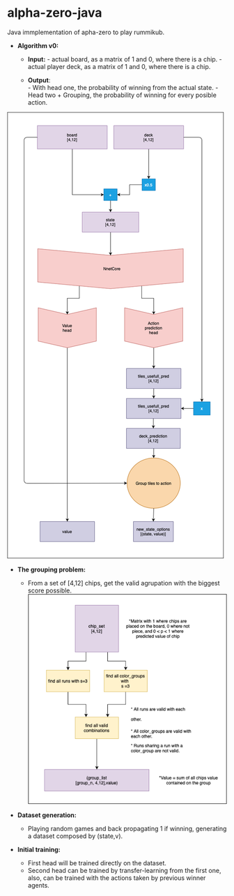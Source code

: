 # alpha-zero-java
Java immplementation of apha-zero to play rummikub.

 - **Algorithm v0:**
	 - **Input:** 
			 - actual board, as a matrix of 1 and 0, where there is a chip.
			 - actual player deck, as a matrix of 1 and 0, where there is a chip.

	   			
	 - **Output**: 	
			 - With head one, the probability of winning from the actual
	   state. 
			 - Head two + Grouping, the probability of winning for every posible
	   action.

![Rummikub_algorithm](Rummikub_algorithm.drawio-2.png)

 - **The grouping problem:**
	 - From a set of [4,12] chips, get the valid agrupation with the biggest score possible.
	![group_algorithm](group_algorithm.png)

 - **Dataset generation:** 	
	 - Playing random games and back propagating 1 if
   winning, generating a dataset composed by (state,v).

 - **Initial training:**
	 - First head will be trained directly on the    dataset.
	 - Second head can be trained by transfer-learning from the    first
	   one, also, can be trained with the actions taken by previous winner
	   agents.
